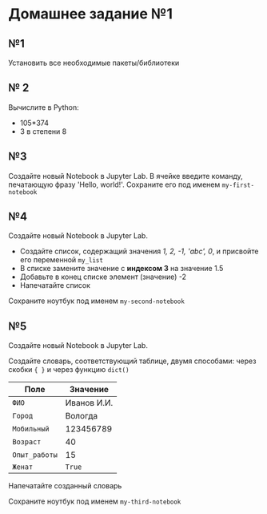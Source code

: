 # Домашнее задание №1

## №1

Установить все необходимые пакеты/библиотеки


## № 2

Вычислите в Python: 

- 105*374
- 3 в степени 8

 ## №3

Создайте новый Notebook в Jupyter Lab. В ячейке введите команду, печатающую фразу 'Hello, world!'. Сохраните его под именем `my-first-notebook`

## №4

Создайте новый Notebook в Jupyter Lab. 

- Создайте список, содержащий значения *1, 2, -1, 'abc', 0*, и присвойте его переменной `my_list`
- В списке замените значение с **индексом 3** на значение 1.5
- Добавьте в конец списке элемент (значение) -2
- Напечатайте список

Сохраните ноутбук под именем `my-second-notebook`

## №5

Создайте новый Notebook в Jupyter Lab. 

Создайте словарь, соответствующий таблице, двумя способами: через скобки `{ }` и через функцию `dict()` 

|Поле|Значение|
|-|-|
|`ФИО`|Иванов И.И.|
|`Город`|Вологда|
|`Мобильный`|123456789|
|`Возраст`|40|
|`Опыт_работы`|15|
|`Женат`|`True`|

Напечатайте созданный словарь

Сохраните ноутбук под именем `my-third-notebook`
